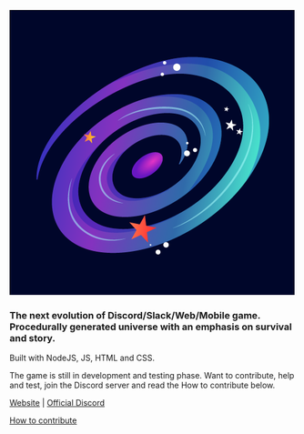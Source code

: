 ![Anomalous Space](https://github.com/the-crazyball/anomalousspace/blob/main/client/shared/images/logo.png)

### The next evolution of Discord/Slack/Web/Mobile game. Procedurally generated universe with an emphasis on survival and story.

Built with NodeJS, JS, HTML and CSS.

The game is still in development and testing phase. Want to contribute, help and test, join the Discord server and read the How to contribute below.

[Website](https://www.anomalousspace.io) | [Official Discord](https://discord.gg/hUw2VmtzhX)

[How to contribute](CONTRIBUTING.md)